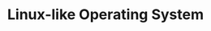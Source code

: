 ---
index: 2
title: "Linux-like Operating System"
link: "https://github.com/DYin2003/Computer-Systems-Engineering-Projects/tree/main/mp3_group_19-master/mp3_group_19-master"
details:
    - "Created a Linux-like operating system (read-only) using C"
    - "Capable of interrupt/exception handling, system calls, and non-preemptive context switching via round robin scheduling based on programmable interrupt controller"
    - "Features a simple filesystem, segmented memory protection, and drivers for keyboard input, text output, and real time clock virtualization"
    - "Debugged issues with GDB"
---